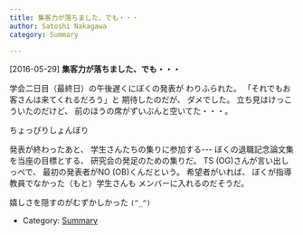 ```yaml
---
title: 集客力が落ちました、でも・・・
author: Satoshi Nakagawa
category: Summary

---
```


[2016-05-29] **集客力が落ちました、でも・・・** 

 学会二日目（最終日）の午後遅くにぼくの発表が
わりふられた。
「それでもお客さんは来てくれるだろう」と
期待したのだが、
ダメでした。
立ち見はけっこういたのだけど、
前のほうの席がずいぶんと空いてた・・・。

 ちょっぴりしょんぼり

<!--more-->

 発表が終わったあと、
学生さんたちの集りに参加する---
ぼくの退職記念論文集を当座の目標とする、
研究会の発足のための集りだ。
TS (OG)さんが言い出しっぺで、
最初の発表者がNO (OB)くんだという。
希望者がいれば、
ぼくが指導教員でなかった（もと）学生さんも
メンバーに入れるのだそうだ。

 嬉しさを隠すのがむずかしかった
`(^_^)`

- Category: [Summary](https://merapano.github.io/categories.html#Summary)

